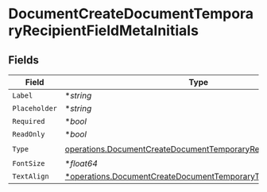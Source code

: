 # DocumentCreateDocumentTemporaryRecipientFieldMetaInitials


## Fields

| Field                                                                                                                                                | Type                                                                                                                                                 | Required                                                                                                                                             | Description                                                                                                                                          |
| ---------------------------------------------------------------------------------------------------------------------------------------------------- | ---------------------------------------------------------------------------------------------------------------------------------------------------- | ---------------------------------------------------------------------------------------------------------------------------------------------------- | ---------------------------------------------------------------------------------------------------------------------------------------------------- |
| `Label`                                                                                                                                              | **string*                                                                                                                                            | :heavy_minus_sign:                                                                                                                                   | N/A                                                                                                                                                  |
| `Placeholder`                                                                                                                                        | **string*                                                                                                                                            | :heavy_minus_sign:                                                                                                                                   | N/A                                                                                                                                                  |
| `Required`                                                                                                                                           | **bool*                                                                                                                                              | :heavy_minus_sign:                                                                                                                                   | N/A                                                                                                                                                  |
| `ReadOnly`                                                                                                                                           | **bool*                                                                                                                                              | :heavy_minus_sign:                                                                                                                                   | N/A                                                                                                                                                  |
| `Type`                                                                                                                                               | [operations.DocumentCreateDocumentTemporaryRecipientTypeInitials2](../../models/operations/documentcreatedocumenttemporaryrecipienttypeinitials2.md) | :heavy_check_mark:                                                                                                                                   | N/A                                                                                                                                                  |
| `FontSize`                                                                                                                                           | **float64*                                                                                                                                           | :heavy_minus_sign:                                                                                                                                   | N/A                                                                                                                                                  |
| `TextAlign`                                                                                                                                          | [*operations.DocumentCreateDocumentTemporaryTextAlignInitials](../../models/operations/documentcreatedocumenttemporarytextaligninitials.md)          | :heavy_minus_sign:                                                                                                                                   | N/A                                                                                                                                                  |